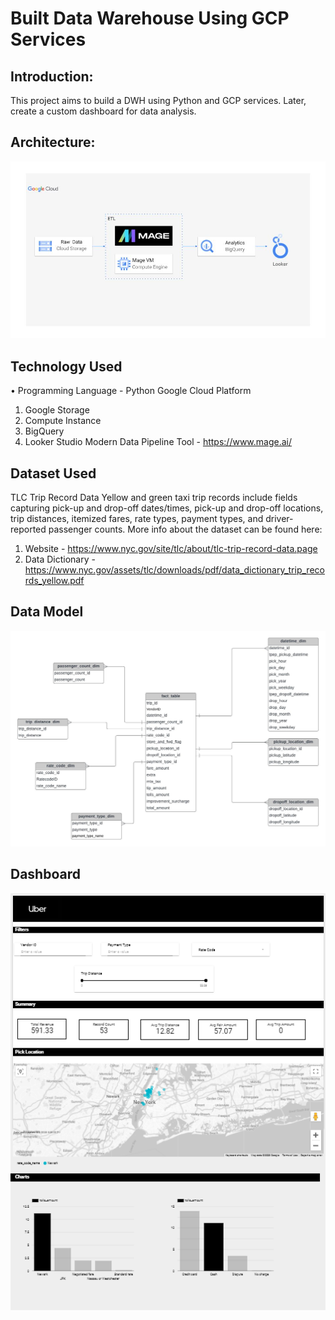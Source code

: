 # Built Data Warehouse Using GCP Services

## Introduction:

This project aims to build a DWH using Python and GCP services. Later, create a custom dashboard for data analysis.


## Architecture:
![Architecture](https://github.com/hmzaminhas/dwh_pipeline/blob/main/architecture.jpg?raw=true)


## Technology Used
•	Programming Language - Python
Google Cloud Platform
1.	Google Storage
2.	Compute Instance
3.	BigQuery
4.	Looker Studio
Modern Data Pipeline Tool - https://www.mage.ai/

## Dataset Used
TLC Trip Record Data Yellow and green taxi trip records include fields capturing pick-up and drop-off dates/times, pick-up and drop-off locations, trip distances, itemized fares, rate types, payment types, and driver-reported passenger counts.
More info about the dataset can be found here:
1.	Website - https://www.nyc.gov/site/tlc/about/tlc-trip-record-data.page
2.	Data Dictionary - https://www.nyc.gov/assets/tlc/downloads/pdf/data_dictionary_trip_records_yellow.pdf

## Data Model
![Data Model](https://github.com/hmzaminhas/dwh_pipeline/blob/main/data_model.jpeg?raw=true)

## Dashboard

![dashboard](https://github.com/hmzaminhas/dwh_pipeline/blob/main/looker_dashboard.png?raw=true)
